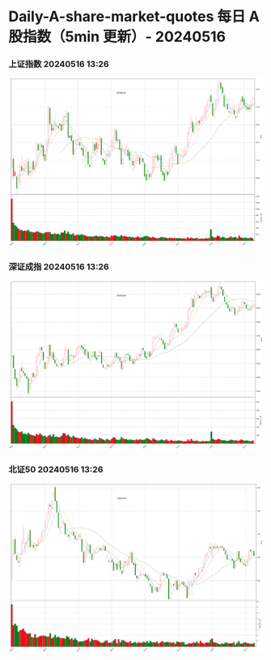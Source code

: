 
# Daily-A-share-market-quotes 每日 A 股指数（5min 更新）- 20240516

### 上证指数 20240516 13:26
![](./fig/2024/5/20240516-sh000001.png)

### 深证成指 20240516 13:26
![](./fig/2024/5/20240516-sz399001.png)

### 北证50 20240516 13:26
![](./fig/2024/5/20240516-bj899050.png)
